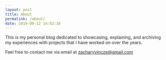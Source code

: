 ```yaml
---
layout: post
title: About
permalink: /about/
date: 2019-09-12 14:52:16
---
```


This is my personal blog dedicated to showcasing, explaining, and archiving my experiences with projects that I have worked on over the years.

Feel free to contact me via email at [zacharyvincze@gmail.com](mailto:zacharyvincze@gmail.com)
